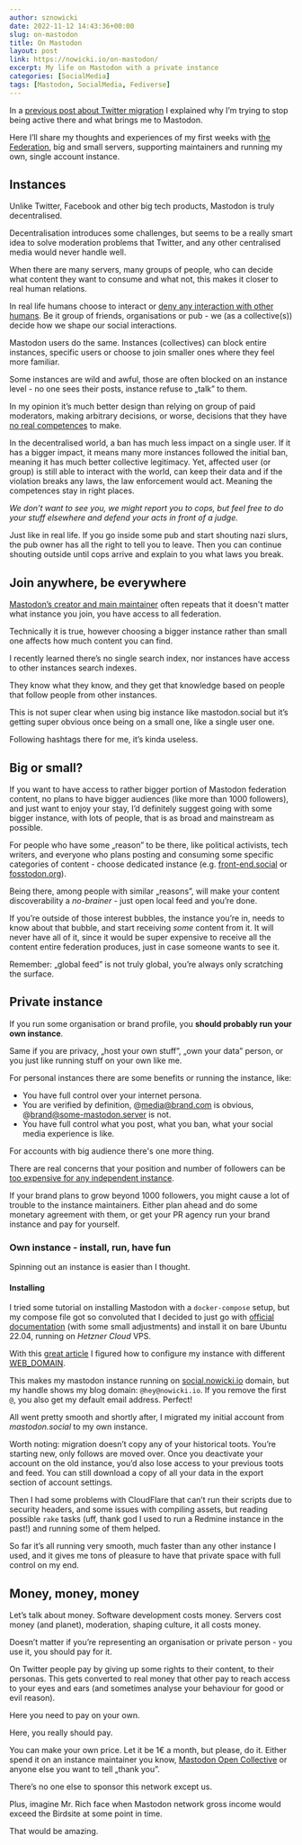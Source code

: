 ```yaml
---
author: sznowicki
date: 2022-11-12 14:43:36+00:00
slug: on-mastodon
title: On Mastodon
layout: post
link: https://nowicki.io/on-mastodon/
excerpt: My life on Mastodon with a private instance
categories: [SocialMedia]
tags: [Mastodon, SocialMedia, Fediverse]
---
```


In a [previous post about Twitter migration](/twitter-migration) I explained why I’m trying to stop being active there and what brings me to Mastodon.

Here I’ll share my thoughts and experiences of my first weeks with [the Federation](https://joinmastodon.org), big and small servers, supporting maintainers and running my own, single account instance.

## Instances
Unlike Twitter, Facebook and other big tech products, Mastodon is truly decentralised.

Decentralisation introduces some challenges, but seems to be a really smart idea to solve moderation problems that Twitter, and any other centralised media would never handle well.

When there are many servers, many groups of people, who can decide what content they want to consume and what not, this makes it closer to real human relations.

In real life humans choose to interact or [deny any interaction with other humans](https://en.wikipedia.org/wiki/Ostracism). Be it group of friends, organisations or pub - we (as a collective(s)) decide how we shape our social interactions.

Mastodon users do the same. Instances (collectives) can block entire instances, specific users or choose to join smaller ones where they feel more familiar.

Some instances are wild and awful, those are often blocked on an instance level - no one sees their posts, instance refuse to „talk” to them.

In my opinion it’s much better design than relying on group of paid moderators, making arbitrary decisions, or worse, decisions that they have [no real competences](https://www.bbc.com/news/technology-55657417) to make.

In the decentralised world, a ban has much less impact on a single user. If it has a bigger impact, it means many more instances followed the initial ban, meaning it has much better collective legitimacy. Yet, affected user (or group) is still able to interact with the world, can keep their data and if the violation breaks any laws, the law enforcement would act. Meaning the competences stay in right places.

_We don’t want to see you, we might report you to cops, but feel free to do your stuff elsewhere and defend your acts in front of a judge._

Just like in real life. If you go inside some pub and start shouting nazi slurs, the pub owner has all the right to tell you to leave. Then you can continue shouting outside until cops arrive and explain to you what laws you break.

## Join anywhere, be everywhere
[Mastodon’s creator and main maintainer](https://mastodon.online/@Gargron@mastodon.social) often repeats that it doesn't matter what instance you join, you have access to all federation.

Technically it is true, however choosing a bigger instance rather than small one affects how much content you can find.

I recently learned there’s no single search index, nor instances have access to other instances search indexes.

They know what they know, and they get that knowledge based on people that follow people from other instances.

This is not super clear when using big instance like mastodon.social but it’s getting super obvious once being on a small one, like a single user one.

Following hashtags there for me, it’s kinda useless.

## Big or small?
If you want to have access to rather bigger portion of Mastodon federation content, no plans to have bigger audiences (like more than 1000 followers), and just want to enjoy your stay, I’d definitely suggest going with some bigger instance, with lots of people, that is as broad and mainstream as possible.

For people who have some „reason” to be there, like political activists, tech writers, and everyone who plans posting and consuming some specific categories of content - choose dedicated instance (e.g. [front-end.social](https://front-end.social/about) or [fosstodon.org](https://fosstodon.org/about)).

Being there, among people with similar „reasons”, will make your content discoverability a _no-brainer_ - just open local feed and you’re done.

If you’re outside of those interest bubbles, the instance you’re in, needs to know about that bubble, and start receiving _some_ content from it. It will never have all of it, since it would be super expensive to receive all the content entire federation produces, just in case someone wants to see it.

Remember: „global feed” is not truly global, you’re always only scratching the surface.

## Private instance
If you run some organisation or brand profile, you __should probably run your own instance__.

Same if you are privacy, „host your own stuff”, „own your data” person, or you just like running stuff on your own like me.

For personal instances there are some benefits or running the instance, like:

- You have full control over your internet persona.
- You are verified by definition, @media@brand.com is obvious, @brand@some-mastodon.server is not.
- You have full control what you post, what you ban, what your social media experience is like.

For accounts with big audience there's one more thing.

There are real concerns that your position and number of followers can be [too expensive for any independent instance](https://ar.al/2022/11/09/is-the-fediverse-about-to-get-fryed-or-why-every-toot-is-also-a-potential-denial-of-service-attack/).

If your brand plans to grow beyond 1000 followers, you might cause a lot of trouble to the instance maintainers. Either plan ahead and do some monetary agreement with them, or get your PR agency run your brand instance and pay for yourself.

### Own instance - install, run, have fun
Spinning out an instance is easier than I thought.

#### Installing
I tried some tutorial on installing Mastodon with a `docker-compose` setup, but my compose file got so convoluted that I decided to just go with [official documentation](https://docs.joinmastodon.org/admin/prerequisites/) (with some small adjustments) and install it on bare Ubuntu 22.04, running on _Hetzner Cloud_ VPS.

With this [great article](https://jacobian.org/til/my-mastodon-instance/) I figured how to configure my instance with different [WEB_DOMAIN](https://docs.joinmastodon.org/admin/config/#web-domain).

This makes my mastodon instance running on [social.nowicki.io](https://social.nowicki.io) domain, but my handle shows my blog domain: `@hey@nowicki.io`. If you remove the first `@`, you also get my default email address. Perfect!

All went pretty smooth and shortly after, I migrated my initial account from _mastodon.social_ to my own instance.

Worth noting: migration doesn’t copy any of your historical toots. You’re starting new, only follows are moved over. Once you deactivate your account on the old instance, you’d also lose access to your previous toots and feed. You can still download a copy of all your data in the export section of account settings.

Then I had some problems with CloudFlare that can’t run their scripts due to security headers, and some issues with compiling assets, but reading possible `rake` tasks (uff, thank god I used to run a Redmine instance in the past!) and running some of them helped.

So far it’s all running very smooth, much faster than any other instance I used, and it gives me tons of pleasure to have that private space with full control on my end.

## Money, money, money
Let’s talk about money. Software development costs money. Servers cost money (and planet), moderation, shaping culture, it all costs money.

Doesn’t matter if you’re representing an organisation or private person - you use it, you should pay for it.

On Twitter people pay by giving up some rights to their content, to their personas. This gets converted to real money that other pay to reach access to your eyes and ears (and sometimes analyse your behaviour for good or evil reason).

Here you need to pay on your own.

Here, you really should pay.

You can make your own price. Let it be 1€ a month, but please, do it. Either spend it on an instance maintainer you know, [Mastodon Open Collective](https://opencollective.com/mastodon) or anyone else you want to tell „thank you”.

There’s no one else to sponsor this network except us.

Plus, imagine Mr. Rich face when Mastodon network gross income would exceed the Birdsite at some point in time.

That would be amazing.
